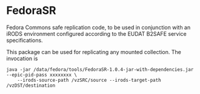 FedoraSR
========

Fedora Commons safe replication code, to be used in conjunction with an iRODS environment configured according to the EUDAT B2SAFE service specifications. 

This package can be used for replicating any mounted collection. The invocation is 

    java -jar /data/fedora/tools/FedoraSR-1.0.4-jar-with-dependencies.jar --epic-pid-pass xxxxxxxx \
        --irods-source-path /vzSRC/source --irods-target-path /vzDST/destination

